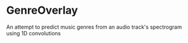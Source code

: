 # GenreOverlay
An attempt to predict music genres from an audio track's spectrogram using 1D convolutions
